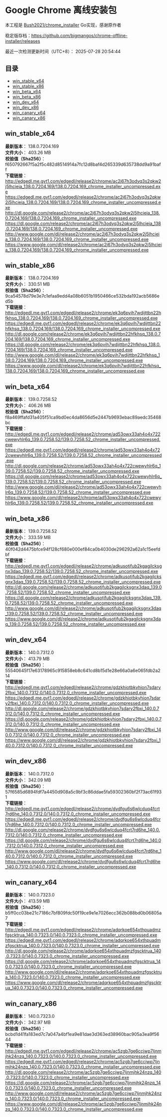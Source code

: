 # Google Chrome 离线安装包
本工程是 [Bush2021/chrome_installer](https://github.com/Bush2021/chrome_installer) Go实现，感谢原作者

稳定版存档：<https://github.com/bigmangos/chrome-offline-installer/releases>

最近一次检测更新时间（UTC+8）：
2025-07-28 20:54:44

## 目录
* [win_stable_x64](https://github.com/bigmangos/chrome-offline-installer?tab=readme-ov-file#win_stable_x64)
* [win_stable_x86](https://github.com/bigmangos/chrome-offline-installer?tab=readme-ov-file#win_stable_x86)
* [win_beta_x64](https://github.com/bigmangos/chrome-offline-installer?tab=readme-ov-file#win_beta_x64)
* [win_beta_x86](https://github.com/bigmangos/chrome-offline-installer?tab=readme-ov-file#win_beta_x86)
* [win_dev_x64](https://github.com/bigmangos/chrome-offline-installer?tab=readme-ov-file#win_dev_x64)
* [win_dev_x86](https://github.com/bigmangos/chrome-offline-installer?tab=readme-ov-file#win_dev_x86)
* [win_canary_x64](https://github.com/bigmangos/chrome-offline-installer?tab=readme-ov-file#win_canary_x64)
* [win_canary_x86](https://github.com/bigmangos/chrome-offline-installer?tab=readme-ov-file#win_canary_x86)

## win_stable_x64
**最新版本**： 138.0.7204.169  
**文件大小**： 403.26 MB  
**校验值（Sha256）**： f650792667f5a2f5c482d8514914a7fc12d8baf4d265339d635738dd9a91baff  
**下载链接**：
http://edgedl.me.gvt1.com/edgedl/release2/chrome/ac2j67h3odyq3s2qkw2j5lhcieia_138.0.7204.169/138.0.7204.169_chrome_installer_uncompressed.exe
https://edgedl.me.gvt1.com/edgedl/release2/chrome/ac2j67h3odyq3s2qkw2j5lhcieia_138.0.7204.169/138.0.7204.169_chrome_installer_uncompressed.exe
http://dl.google.com/release2/chrome/ac2j67h3odyq3s2qkw2j5lhcieia_138.0.7204.169/138.0.7204.169_chrome_installer_uncompressed.exe
https://dl.google.com/release2/chrome/ac2j67h3odyq3s2qkw2j5lhcieia_138.0.7204.169/138.0.7204.169_chrome_installer_uncompressed.exe
http://www.google.com/dl/release2/chrome/ac2j67h3odyq3s2qkw2j5lhcieia_138.0.7204.169/138.0.7204.169_chrome_installer_uncompressed.exe
https://www.google.com/dl/release2/chrome/ac2j67h3odyq3s2qkw2j5lhcieia_138.0.7204.169/138.0.7204.169_chrome_installer_uncompressed.exe
## win_stable_x86
**最新版本**： 138.0.7204.169  
**文件大小**： 330.51 MB  
**校验值（Sha256）**： 9ca54578d79e3e7c1efaa9edd4a08b6051b1950466ce532bda192acb5686ed5b  
**下载链接**：
http://edgedl.me.gvt1.com/edgedl/release2/chrome/ek3q6pvih7wdijttbn22hfkhsq_138.0.7204.169/138.0.7204.169_chrome_installer_uncompressed.exe
https://edgedl.me.gvt1.com/edgedl/release2/chrome/ek3q6pvih7wdijttbn22hfkhsq_138.0.7204.169/138.0.7204.169_chrome_installer_uncompressed.exe
http://dl.google.com/release2/chrome/ek3q6pvih7wdijttbn22hfkhsq_138.0.7204.169/138.0.7204.169_chrome_installer_uncompressed.exe
https://dl.google.com/release2/chrome/ek3q6pvih7wdijttbn22hfkhsq_138.0.7204.169/138.0.7204.169_chrome_installer_uncompressed.exe
http://www.google.com/dl/release2/chrome/ek3q6pvih7wdijttbn22hfkhsq_138.0.7204.169/138.0.7204.169_chrome_installer_uncompressed.exe
https://www.google.com/dl/release2/chrome/ek3q6pvih7wdijttbn22hfkhsq_138.0.7204.169/138.0.7204.169_chrome_installer_uncompressed.exe
## win_beta_x64
**最新版本**： 139.0.7258.52  
**文件大小**： 406.26 MB  
**校验值（Sha256）**： f8a469ffafd31a405f51ca9bd0ec4da8656d5e2447b9693ebac89aedc35468bc  
**下载链接**：
http://edgedl.me.gvt1.com/edgedl/release2/chrome/ad53owx33ah4o4x722cwewyhlr6q_139.0.7258.52/139.0.7258.52_chrome_installer_uncompressed.exe
https://edgedl.me.gvt1.com/edgedl/release2/chrome/ad53owx33ah4o4x722cwewyhlr6q_139.0.7258.52/139.0.7258.52_chrome_installer_uncompressed.exe
http://dl.google.com/release2/chrome/ad53owx33ah4o4x722cwewyhlr6q_139.0.7258.52/139.0.7258.52_chrome_installer_uncompressed.exe
https://dl.google.com/release2/chrome/ad53owx33ah4o4x722cwewyhlr6q_139.0.7258.52/139.0.7258.52_chrome_installer_uncompressed.exe
http://www.google.com/dl/release2/chrome/ad53owx33ah4o4x722cwewyhlr6q_139.0.7258.52/139.0.7258.52_chrome_installer_uncompressed.exe
https://www.google.com/dl/release2/chrome/ad53owx33ah4o4x722cwewyhlr6q_139.0.7258.52/139.0.7258.52_chrome_installer_uncompressed.exe
## win_beta_x86
**最新版本**： 139.0.7258.52  
**文件大小**： 333.59 MB  
**校验值（Sha256）**： 40f042d4475bfce94f128cf680e000ef84ca0b4030de296292a62a1c15eefdbf  
**下载链接**：
http://edgedl.me.gvt1.com/edgedl/release2/chrome/adkusotjfub2kgagjlcksgnx3daq_139.0.7258.52/139.0.7258.52_chrome_installer_uncompressed.exe
https://edgedl.me.gvt1.com/edgedl/release2/chrome/adkusotjfub2kgagjlcksgnx3daq_139.0.7258.52/139.0.7258.52_chrome_installer_uncompressed.exe
http://dl.google.com/release2/chrome/adkusotjfub2kgagjlcksgnx3daq_139.0.7258.52/139.0.7258.52_chrome_installer_uncompressed.exe
https://dl.google.com/release2/chrome/adkusotjfub2kgagjlcksgnx3daq_139.0.7258.52/139.0.7258.52_chrome_installer_uncompressed.exe
http://www.google.com/dl/release2/chrome/adkusotjfub2kgagjlcksgnx3daq_139.0.7258.52/139.0.7258.52_chrome_installer_uncompressed.exe
https://www.google.com/dl/release2/chrome/adkusotjfub2kgagjlcksgnx3daq_139.0.7258.52/139.0.7258.52_chrome_installer_uncompressed.exe
## win_dev_x64
**最新版本**： 140.0.7312.0  
**文件大小**： 413.79 MB  
**校验值（Sha256）**： 55540645f17e63178965c915858eb8c641cd8b15d1e28e66a0a6e065fdb2a214  
**下载链接**：
http://edgedl.me.gvt1.com/edgedl/release2/chrome/gdzkhiotbkyhion7sdary2fbxi_140.0.7312.0/140.0.7312.0_chrome_installer_uncompressed.exe
https://edgedl.me.gvt1.com/edgedl/release2/chrome/gdzkhiotbkyhion7sdary2fbxi_140.0.7312.0/140.0.7312.0_chrome_installer_uncompressed.exe
http://dl.google.com/release2/chrome/gdzkhiotbkyhion7sdary2fbxi_140.0.7312.0/140.0.7312.0_chrome_installer_uncompressed.exe
https://dl.google.com/release2/chrome/gdzkhiotbkyhion7sdary2fbxi_140.0.7312.0/140.0.7312.0_chrome_installer_uncompressed.exe
http://www.google.com/dl/release2/chrome/gdzkhiotbkyhion7sdary2fbxi_140.0.7312.0/140.0.7312.0_chrome_installer_uncompressed.exe
https://www.google.com/dl/release2/chrome/gdzkhiotbkyhion7sdary2fbxi_140.0.7312.0/140.0.7312.0_chrome_installer_uncompressed.exe
## win_dev_x86
**最新版本**： 140.0.7312.0  
**文件大小**： 342.09 MB  
**校验值（Sha256）**： 57f6585d6894fdf7a4450d908a5c9bf3c86ddae5fa59302360bf2f73ac61f931  
**下载链接**：
http://edgedl.me.gvt1.com/edgedl/release2/chrome/dydfgu6s6wlcduq4fcrt7rd6he_140.0.7312.0/140.0.7312.0_chrome_installer_uncompressed.exe
https://edgedl.me.gvt1.com/edgedl/release2/chrome/dydfgu6s6wlcduq4fcrt7rd6he_140.0.7312.0/140.0.7312.0_chrome_installer_uncompressed.exe
http://dl.google.com/release2/chrome/dydfgu6s6wlcduq4fcrt7rd6he_140.0.7312.0/140.0.7312.0_chrome_installer_uncompressed.exe
https://dl.google.com/release2/chrome/dydfgu6s6wlcduq4fcrt7rd6he_140.0.7312.0/140.0.7312.0_chrome_installer_uncompressed.exe
http://www.google.com/dl/release2/chrome/dydfgu6s6wlcduq4fcrt7rd6he_140.0.7312.0/140.0.7312.0_chrome_installer_uncompressed.exe
https://www.google.com/dl/release2/chrome/dydfgu6s6wlcduq4fcrt7rd6he_140.0.7312.0/140.0.7312.0_chrome_installer_uncompressed.exe
## win_canary_x64
**最新版本**： 140.0.7323.0  
**文件大小**： 413.59 MB  
**校验值（Sha256）**： b5ff0cc03be21c7186c7bf809fdc50f19ce9e1e7026ecc362b088bd0b06805a7  
**下载链接**：
http://edgedl.me.gvt1.com/edgedl/release2/chrome/adqrkoe654xthpuadmzfgscktrua_140.0.7323.0/140.0.7323.0_chrome_installer_uncompressed.exe
https://edgedl.me.gvt1.com/edgedl/release2/chrome/adqrkoe654xthpuadmzfgscktrua_140.0.7323.0/140.0.7323.0_chrome_installer_uncompressed.exe
http://dl.google.com/release2/chrome/adqrkoe654xthpuadmzfgscktrua_140.0.7323.0/140.0.7323.0_chrome_installer_uncompressed.exe
https://dl.google.com/release2/chrome/adqrkoe654xthpuadmzfgscktrua_140.0.7323.0/140.0.7323.0_chrome_installer_uncompressed.exe
http://www.google.com/dl/release2/chrome/adqrkoe654xthpuadmzfgscktrua_140.0.7323.0/140.0.7323.0_chrome_installer_uncompressed.exe
https://www.google.com/dl/release2/chrome/adqrkoe654xthpuadmzfgscktrua_140.0.7323.0/140.0.7323.0_chrome_installer_uncompressed.exe
## win_canary_x86
**最新版本**： 140.0.7323.0  
**文件大小**： 342.97 MB  
**校验值（Sha256）**： bcbd1d41fa183ed7c7a047a4bf1ea9e81dae3d363ed38960bac905a3ea9f5644  
**下载链接**：
http://edgedl.me.gvt1.com/edgedl/release2/chrome/ac5zgb7ge6ccjwp7ljnmjhk24nzq_140.0.7323.0/140.0.7323.0_chrome_installer_uncompressed.exe
https://edgedl.me.gvt1.com/edgedl/release2/chrome/ac5zgb7ge6ccjwp7ljnmjhk24nzq_140.0.7323.0/140.0.7323.0_chrome_installer_uncompressed.exe
http://dl.google.com/release2/chrome/ac5zgb7ge6ccjwp7ljnmjhk24nzq_140.0.7323.0/140.0.7323.0_chrome_installer_uncompressed.exe
https://dl.google.com/release2/chrome/ac5zgb7ge6ccjwp7ljnmjhk24nzq_140.0.7323.0/140.0.7323.0_chrome_installer_uncompressed.exe
http://www.google.com/dl/release2/chrome/ac5zgb7ge6ccjwp7ljnmjhk24nzq_140.0.7323.0/140.0.7323.0_chrome_installer_uncompressed.exe
https://www.google.com/dl/release2/chrome/ac5zgb7ge6ccjwp7ljnmjhk24nzq_140.0.7323.0/140.0.7323.0_chrome_installer_uncompressed.exe
